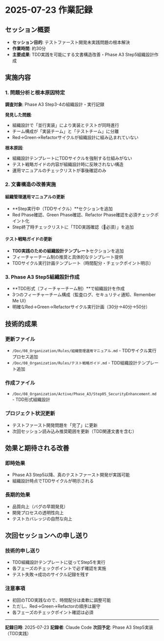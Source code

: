 # 2025-07-23 作業記録

## セッション概要
- **セッション目的**: テストファースト開発未実践問題の根本解決
- **作業時間**: 約30分
- **主要成果**: TDD実践を可能にする文書構造改善・Phase A3 Step5組織設計作成

## 実施内容

### 1. 問題分析と根本原因特定
**調査対象**: Phase A3 Step3-4の組織設計・実行記録

**発見した問題**:
- 組織設計で「並行実装」により実装とテストが同時進行
- チーム構成が「実装チーム」と「テストチーム」に分離
- Red→Green→Refactorサイクルが組織設計に組み込まれていない

**根本原因**:
- 組織設計テンプレートにTDDサイクルを強制する仕組みがない
- テスト戦略ガイドの内容が組織設計時に反映されない構造
- 運用マニュアルのチェックリストが事後確認のみ

### 2. 文書構造の改善実施

#### 組織管理運用マニュアルの更新
- **Step実行中（TDDサイクル）**セクションを追加
- Red Phase確認、Green Phase確認、Refactor Phase確認を必須チェックポイント化
- Step終了時チェックリストに「TDD実践確認（🔴必須）」を追加

#### テスト戦略ガイドの更新
- **TDD実践のための組織設計テンプレート**セクションを追加
- フィーチャーチーム制の推奨と具体的なテンプレート提供
- TDDサイクル実行計画テンプレート（時間配分・チェックポイント明示）

### 3. Phase A3 Step5組織設計作成
- **TDD形式（フィーチャーチーム制）**で組織設計を作成
- 3つのフィーチャーチーム構成（監査ログ、セキュリティ通知、Remember Me UI）
- 明確なRed→Green→Refactorサイクル実行計画（30分→40分→50分）

## 技術的成果

### 更新ファイル
- `/Doc/08_Organization/Rules/組織管理運用マニュアル.md` - TDDサイクル実行プロセス追加
- `/Doc/08_Organization/Rules/テスト戦略ガイド.md` - TDD組織設計テンプレート追加

### 作成ファイル
- `/Doc/08_Organization/Active/Phase_A3/Step05_SecurityEnhancement.md` - TDD形式組織設計

### プロジェクト状況更新
- テストファースト開発問題を「完了」に更新
- 次回セッション読み込み推奨範囲を更新（TDD関連文書を含む）

## 効果と期待される改善

### 即時効果
- Phase A3 Step5以降、真のテストファースト開発が実践可能
- 組織設計時点でTDDサイクルが明示される

### 長期的効果
- 品質向上（バグの早期発見）
- 開発プロセスの透明性向上
- テストカバレッジの自然な向上

## 次回セッションへの申し送り

### 技術的申し送り
- TDD組織設計テンプレートに従ってStep5を実行
- 各フェーズのチェックポイントで必ず確認を実施
- テスト失敗→成功のサイクル記録を残す

### 注意事項
- 初回のTDD実践なので、時間配分は柔軟に調整可能
- ただし、Red→Green→Refactorの順序は厳守
- 各フェーズのチェックポイント確認は必須

---

**記録日時**: 2025-07-23
**記録者**: Claude Code
**次回予定**: Phase A3 Step5実装（TDD実践）
